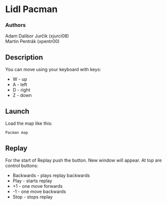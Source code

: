 # Lidl Pacman

### Authors
Adam Dalibor Jurčík (xjurci08) \
Martin Pentrák (xpentr00)

## Description

You can move using your keyboard with keys: 
* W - up
* A - left
* D - right
* Z - down

## Launch

Load the map like this:
````
Pacman map
````

## Replay

For the start of Replay push the button. New window will appear.
At top are control buttons:
* Backwards - plays replay backwards
* Play - starts replay
* +1 - one move forwards
* -1 - one move backwards
* Stop - stops replay